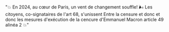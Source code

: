 "💥 En 2024, au cœur de Paris, un vent de changement souffle! 🌬️ Les citoyens, co-signataires de l'art 68, s'unissent Entre la censure et donc et donc les mesures d'exécution de la cencure d'Emmanuel Macron article 49 alinéa 2 💥"